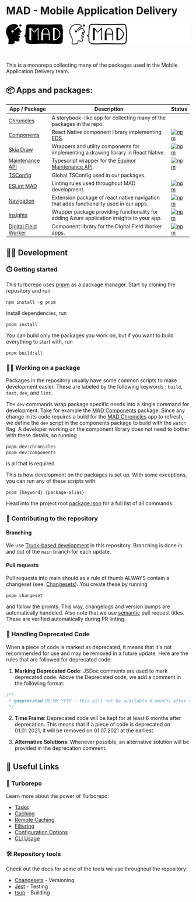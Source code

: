# MAD - Mobile Application Delivery

<p align="center">
  <img src="./assets/gitLogo.png">
</p>
<br />

This is a monorepo collecting many of the packages used in the Mobile Application Delivery team.

## 📦 Apps and packages:

| App / Package                                      | Description                                                                                               | Status                                                                                                                                                         |
| -------------------------------------------------- | --------------------------------------------------------------------------------------------------------- | -------------------------------------------------------------------------------------------------------------------------------------------------------------- |
| [Chronicles](./apps/chronicles/)                   | A storybook-like app for collecting many of the packages in the repo.                                     |                                                                                                                                                                |
| [Components](./packages/components)                | React Native component library implementing [EDS](https://loop.equinor.com/en/stories/eds-design-system). | [![npm](https://img.shields.io/npm/v/@equinor/mad-components?logo=npm)](https://www.npmjs.com/package/@equinor/mad-components)                                 |
| [Skia Draw](./packages/skia-draw)                  | Wrappers and utility components for implementing a drawing library in React Native.                       | [![npm](https://img.shields.io/npm/v/@equinor/react-native-skia-draw?logo=npm)](https://www.npmjs.com/package/@equinor/react-native-skia-draw)                 |
| [Maintenance API](./packages/api/maintenance-api/) | Typescript wrapper for the [Equinor Maintenance API](https://equinor.github.io/maintenance-api-docs/).    | [![npm](https://img.shields.io/npm/v/@equinor/mad-maintenance-api-ts-wrapper?logo=npm)](https://www.npmjs.com/package/@equinor/mad-maintenance-api-ts-wrapper) |
| [TSConfig](./packages/tsconfig)                    | Global TSConfig used in our packages.                                                                     |                                                                                                                                                                |
| [ESLint MAD](./packages/eslint-config-mad)         | Linting rules used throughout MAD development.                                                            | [![npm](https://img.shields.io/npm/v/@equinor/eslint-config-mad?logo=npm)](https://www.npmjs.com/package/@equinor/eslint-config-mad)                           |
| [Navigation](./packages/navigation)                | Extension package of react native navigation that adds functionality used in our apps.                    | [![npm](https://img.shields.io/npm/v/@equinor/mad-navigation?logo=npm)](https://www.npmjs.com/package/@equinor/mad-navigation)                                 |
| [Insights](./packages/insights)                    | Wrapper package providing functionality for adding Azure application insights to your app.                | [![npm](https://img.shields.io/npm/v/@equinor/mad-insights?logo=npm)](https://www.npmjs.com/package/@equinor/mad-insights)                                     |
| [Digital Field Worker](./packages/mad-dfw)         | Component library for the Digital Field Worker apps.                                                      | [![npm](https://img.shields.io/npm/v/@equinor/dfw?logo=npm)](https://www.npmjs.com/package/@equinor/mad-dfw)                                                   |

## 👨‍💻 Development

### ⏱️ Getting started

This turborepo uses [pnpm](https://pnpm.io) as a package manager. Start by cloning the repository
and run

```
npm install -g pnpm
```

Install dependencies, run

```
pnpm install
```

You can build only the packages you work on, but if you want to build everything to start with, run

```
pnpm build:all
```

### 👷‍♀️ Working on a package

Packages in the repository usually have some common scripts to make development easier. These are
labeled by the following keywords : `build`, `test`, `dev`, and `lint`.

The `dev` commands wrap package specific needs into a single command for development. Take for
example the [MAD Components](./packages/components/) package. Since any change in its code requires
a build for the [MAD Chronicles](./apps/chronicles/) app to refresh, we define the `dev` script in
the components package to build with the `watch` flag. A developer working on the component library
does not need to bother with these details, so running

```
pnpm dev:chronicles
pnpm dev:components
```

is all that is required.

This is how development on the packages is set up. With some exceptions, you can run any of these
scripts with

```
pnpm {keyword}:{package-alias}
```

Head into the project root [package.json](./package.json) for a full list of all commands.

### 🙏 Contributing to the repository

#### Branching

We use
[Trunk-based development](https://www.atlassian.com/continuous-delivery/continuous-integration/trunk-based-development)
in this repository. Branching is done in and out of the `main` branch for each update.

#### Pull requests

Pull requests into main should as a rule of thumb ALWAYS contain a changeset (see:
[Changesets](https://github.com/changesets/changesets)). You create these by running

```
pnpm changeset
```

and follow the promts. This way, changelogs and version bumps are automatically handeled. Also note
that we use
[semantic](https://gist.githubusercontent.com/joshbuchea/6f47e86d2510bce28f8e7f42ae84c716/raw/e75b1b9536ee5ee82e2ec0ba8948d8f8238488c3/semantic-commit-messages.md)
pull request titles. These are verified automatically during PR linting.

### 🚧 Handling Deprecated Code

When a piece of code is marked as deprecated, it means that it's not recommended for use and may be
removed in a future update. Here are the rules that are followed for deprecated code:

1. **Marking Deprecated Code**: JSDoc comments are used to mark deprecated code. Above the
   Deprecated code, we add a comment in the following format:

```javascript
/**
 * @deprecated DD.MM.YYYY - This will not be available 6 months after deprecation. Use `alternative` instead.
 */
```

2. **Time Frame**: Deprecated code will be kept for at least 6 months after deprecation. This means
   that if a piece of code is deprecated on 01.01.2021, it will be removed on 01.07.2021 at the
   earliest.

3. **Alternative Solutions**: Whenever possible, an alternative solution will be provided in the
   deprecation comment.

## 🔗 Useful Links

### 🚀 Turborepo

Learn more about the power of Turborepo:

-   [Tasks](https://turbo.build/repo/docs/core-concepts/monorepos/running-tasks)
-   [Caching](https://turbo.build/repo/docs/core-concepts/caching)
-   [Remote Caching](https://turbo.build/repo/docs/core-concepts/remote-caching)
-   [Filtering](https://turbo.build/repo/docs/core-concepts/monorepos/filtering)
-   [Configuration Options](https://turbo.build/repo/docs/reference/configuration)
-   [CLI Usage](https://turbo.build/repo/docs/reference/command-line-reference)

### 🛠️ Repository tools

Check out the docs for some of the tools we use throughout the repository:

-   [Changesets](https://github.com/changesets/changesets) - Versioning
-   [Jest](https://jestjs.io) - Testing
-   [tsup](https://tsup.egoist.dev) - Building
